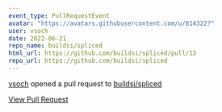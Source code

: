 ```yaml
---
event_type: PullRequestEvent
avatar: "https://avatars.githubusercontent.com/u/814322?"
user: vsoch
date: 2022-06-21
repo_name: buildsi/spliced
html_url: https://github.com/buildsi/spliced/pull/13
repo_url: https://github.com/buildsi/spliced
---
```


<a href='https://github.com/vsoch' target='_blank'>vsoch</a> opened a pull request to <a href='https://github.com/buildsi/spliced' target='_blank'>buildsi/spliced</a>

<a href='https://github.com/buildsi/spliced/pull/13' target='_blank'>View Pull Request</a>